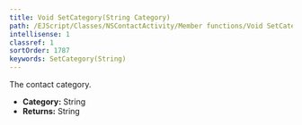 ```yaml
---
title: Void SetCategory(String Category)
path: /EJScript/Classes/NSContactActivity/Member functions/Void SetCategory(String p_0)
intellisense: 1
classref: 1
sortOrder: 1787
keywords: SetCategory(String)
---
```



The contact category.



* **Category:** String
* **Returns:** String


